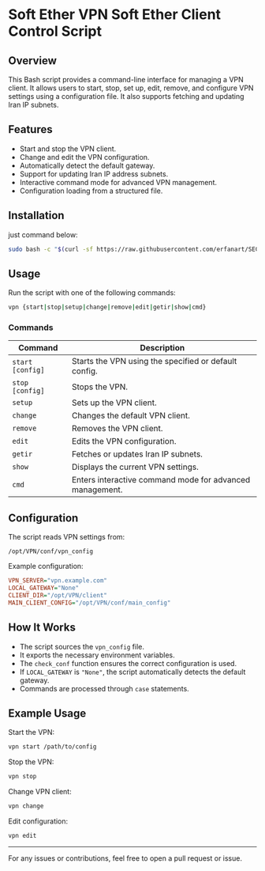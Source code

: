 # Soft Ether VPN Soft Ether Client Control Script

## Overview

This Bash script provides a command-line interface for managing a VPN client. It allows users to start, stop, set up, edit, remove, and configure VPN settings using a configuration file. It also supports fetching and updating Iran IP subnets.

## Features

- Start and stop the VPN client.
- Change and edit the VPN configuration.
- Automatically detect the default gateway.
- Support for updating Iran IP address subnets.
- Interactive command mode for advanced VPN management.
- Configuration loading from a structured file.

## Installation

just command below:

```bash
sudo bash -c "$(curl -sf https://raw.githubusercontent.com/erfanart/SECI/master/installer.sh)"
```

## Usage

Run the script with one of the following commands:

```sh
vpn {start|stop|setup|change|remove|edit|getir|show|cmd}
```

### Commands

| Command          | Description                                              |
| ---------------- | -------------------------------------------------------- |
| `start [config]` | Starts the VPN using the specified or default config.    |
| `stop [config]`  | Stops the VPN.                                           |
| `setup`          | Sets up the VPN client.                                  |
| `change`         | Changes the default VPN client.                          |
| `remove`         | Removes the VPN client.                                  |
| `edit`           | Edits the VPN configuration.                             |
| `getir`          | Fetches or updates Iran IP subnets.                      |
| `show`           | Displays the current VPN settings.                       |
| `cmd`            | Enters interactive command mode for advanced management. |

## Configuration

The script reads VPN settings from:

```
/opt/VPN/conf/vpn_config
```

Example configuration:

```ini
VPN_SERVER="vpn.example.com"
LOCAL_GATEWAY="None"
CLIENT_DIR="/opt/VPN/client"
MAIN_CLIENT_CONFIG="/opt/VPN/conf/main_config"
```

## How It Works

- The script sources the `vpn_config` file.
- It exports the necessary environment variables.
- The `check_conf` function ensures the correct configuration is used.
- If `LOCAL_GATEWAY` is `"None"`, the script automatically detects the default gateway.
- Commands are processed through `case` statements.

## Example Usage

Start the VPN:

```sh
vpn start /path/to/config
```

Stop the VPN:

```sh
vpn stop
```

Change VPN client:

```sh
vpn change
```

Edit configuration:

```sh
vpn edit
```

<!-- ## License

This project is open-source and available under the [MIT License](LICENSE). -->

---

For any issues or contributions, feel free to open a pull request or issue.
